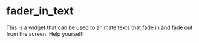 # fader_in_text

This is a widget that can be used to animate texts that fade in and fade out from the screen. Help yourself!
